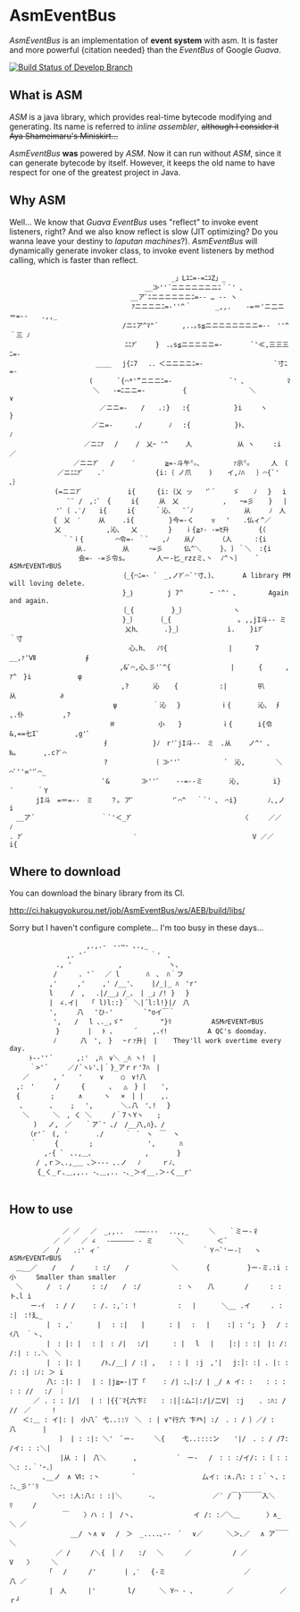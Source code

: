 AsmEventBus
===========

*AsmEventBus* is an implementation of **event system** with asm. It is faster and more powerful {citation needed} than the *EventBus* of Google *Guava*.

[![Build Status of Develop Branch](https://travis-ci.org/HuajiStudio/AsmEventBus.svg?branch=develop)](https://travis-ci.org/HuajiStudio/AsmEventBus)

What is ASM
-----------
*ASM* is a java library, which provides real-time bytecode modifying and generating. Its name is referred to *inline assembler*, <del>although I consider it Aya Shameimaru's Miniskirt...</del>

*AsmEventBus* **was** powered by *ASM*. Now it can run without *ASM*, since it can generate bytecode by itself. However, it keeps the old name to have respect for one of the greatest project in Java.

Why ASM
-----------
Well... We know that *Guava EventBus* uses "reflect" to invoke event listeners, right? And we also know reflect is slow (JIT optimizing? Do you wanna leave your destiny to *laputan machines*?). *AsmEventBus* will dynamically generate invoker class, to invoke event listeners by method calling, which is faster than reflect.

```
　　　　　　　　　　　　　　　　　　　 　 　 　 _」Lﾕﾆ=-=ﾆﾕZ」_
　　　　　　　　　　　　　　　 　 　 　 __≫''´ニニニニニニニﾆ｀`' ､
　　　　　　　　　　　　　　　　 　 __アﾞﾆニニニニニニﾆ=-‐ … ‐- ヽ
　　　　　　　　　　　　　 　 　 　 ｱニニニニﾆ=‐''^＾　　 　_,,. 　 ‐=＝'ニ二ニ＝=‐-　　.,,_
　　　　　　　　　　　　　　　　　/ニﾆア^ﾏ"´　　　 ,..｡s≦ニニニニニニニニ=-‐　''^＾三 ﾉ
　　　　　　　　　　　　 　 　 　 ﾆﾆｱﾞ　　 }　.｡s≦ニニニニニ=‐　　 　 `'≪,三三三ﾆ=‐
　　　　　　　　　　　　　____　 j{ﾆ7　 .．＜ニニニニﾆ=‐　　　　　　　　　　 `寸ﾆ=‐
　　　　　　　　　　　　(　　 　`{⌒*'”ニニニﾆ=‐　　　　　　　　 `' ､　 　 　 　 ﾏ
　　　　　　　　　　　　 ＼　　-=ﾆニニ=‐　　　　 　{　　　　 　 　 　 ＼　　　 　 ∨
　　　　　　　　　　　　　 ／ニニ=‐　　/　　.:}   :{　　　　　　 }i 　  ヽ　 　 　 }
　　　　　　　 　 　 　 ／ニ=‐　　  ./　　　　ﾉ 　:{　　　　　　 }ﾄ､　　　　　　　 ﾉ
　 　 　 　 　 　 　 ／ニﾆｱ　 /　　 /　乂ｰ '^　　 人　　　　　   从 ヽ 　  :i　　／
 　　 　 　 　 　 ／ニニｱﾞ　 /　 　′　　    ≧=-斗午㍉､ 　 　   ｧ示㍉　　  人　(
　　　　　 　 ／ニﾆﾆｱﾞ　　.′　　 　 　    {i:｛ ノ爪　　 )　  イ,ﾉﾊ   ｝⌒{`' ､｝
　　　 　 　 (=ニニｱﾞ　　　 　 　 i{ 　 　{i:｛乂 ッ　　'ﾞ´　 　ゞ  　ﾉ　 }　 i
 　 　 　 　 　 ¨¨ /　,:ﾞ　{　　　i{　　　从　乂　　　　　　 ,　　ｰ=彡　  }　 |
　　　　　　　'ﾞ｛ .′/　　i{　　　i{　　　＾沁､　 ¨´ﾉ　 　 　 　   从　   ﾉ　人 
　　　　　　 {　乂　′　　 从　　 .i{　　　 　 }今=-く　 　♉　 '　　.仏ィ^／
　　　 　 　 乂　　　 　 　 ,沁､ 　乂　　　　 }　　ｉ{≧ｧ- -=ｾ升　　    {（
　　　　　　　　｀¨ｉ{　 　 　 ⌒令=- ｀`　　,ﾉ 　 从/　　　 （人　    :{i
 　　　　 　 　 　 从. 　 　 　 从　　　ｰ=彡 　 　仏^＼ 　  }､ ｝＾＼  :{i  
　　　　　 　 　 　 会=- -=彡令s｡ 　     人ー‐匕_rzzミ､丶  ﾉ^ヽ｝　　 `    ASM♂EVENT♂BUS
　　　　　　　　　　　　　　　　 ｛_{⌒ﾆ=- `　_,ノｱﾞ⌒`'寸､)､       A library PM will loving delete.
　　　　　　　　　　　　　　　　　}_｝　　　　　j 7^　　　　ｰ '^' ､        Again and again.
　　　　　　　　　　　　　　　　 ｛_{　　　　 　}_｝　　　　　　　 ヽ
　　　　　　　　　　　　　　　　　}_｝　　　　｛_{　　　　　　　　　　｡ ,,jI斗-- ミ
　　　　　　　　　　　　 　 　 　 乂h､ 　 　 .}_｝　　　　　　  i. 　 }iｱﾞ　　 　 ｀寸
　　　　　　　　　　　　　　　　　　心､h､　 ﾉﾘ{　　　　　　　　  |    　7　　 　__,ｧ'Ⅶ　　　　   　 ∮
　　　　　　　　　　　　　　　　 ,&ﾟ⌒,心､彡'ﾞ^{　　　 　 　 　  |      {   　 , ｱ^　}i　　　   　  φ  
　　　　　 　 　 　 　 　 　 　 ,?　　　 沁　  {　　　　 　 :| 　     叭　  　  　 从　　　      ∂
　　　　　　　 　 　 　 　 　 ψ　 　 　  ｀沁　 }　　　　　　ｉ{　     沁､　∮　  ,.仆　　　　   ,?
　　　　　　　　 　 　 　 　 ＃　 　 　 　 小　　}　　　　　　ｉ{　　   i{令 &,==七I゛　 　 　 ,g'ﾟ
　　　　　　　　　　　　　　∮　　　　　　 }ﾉ　r'ﾞjI斗--　ミ　.从　　 ノ^' ､　‰｡　　　　,.c?ﾟ⌒
　　　　 　 　 　 　 　 　 ?　　　　  　　｛ ≫''゛　　　　　　`　沁,　　　　 ＼ ⌒ﾟ''∞''ﾟ⌒_
　　　　　　　　　　　　　　ﾟ&　　  　 ≫''゛　　-‐=‐-ミ　　　　沁,　　　　　i}　　　´　　　 ｀Y
　　　　jI斗　=＝=‐-　ミ　　 ？｡ アﾞ　　 　 　 'ﾞ⌒^　 ｀`' ､　⌒i}　　　　 ﾉ､,ノ　　　　　　    i
　__ア´　　　　　　　　　　｀`'＜_ｱﾞ　　　　　　　　　　　 　 　 　 〈　　　／／　　　　　　  　 ﾉ
. ｱﾞ　　　 　 　 　 　 　 　 　 　 ′　　　　　　　　　　　　 　 　 　 V ／／　　　　　　　　 i{

```

Where to download
--------
You can download the binary library from its CI.

http://ci.hakugyokurou.net/job/AsmEventBus/ws/AEB/build/libs/

Sorry but I haven't configure complete... I'm too busy in these days...

```
　　　　　　　　　 　　,.,.-　-‐─- ､.,_
　　　　　　　　 ,. '´　　　　　 　　　　｀'　、
　　　　　　　., '　　　　　　　,　　　　　　　ヽ、
　　　　　　 /　 　 . '´　 ／ l　　　　ﾊ　、 ﾊ｀フ       
　　　　　　,'　　　,'　　 ,' /__'、 　 |/_|_ ﾊ　'r'   
　　　　　　l　　 /　,　 .|/__」/_、　| _」/! }　 }
　　　　　　|　∠.イ|　　「 l)l::}｀ ＼|´l:l!}|/　八
　　　　　　',　　　八　 'ひ-'　 　　　`"oイ￣｀
　　　　　　 ',　　/　 l ､._,ゞ"　　 　　　"}ﾘ          ASM♂EVENT♂BUS
　　　　　　　}　 　　 |　 ﾄ 、 　　´ 　 ,.ｲ!          A QC's doomday.
　　　　　 　ﾉ　　　 八　',　} 　ｰｒｧ升|　|    They'll work overtime every day. 
　　　ﾄ-‐''´　　　 ,:'　,ﾊ　∨＼ _ﾊ ヽ!　|
　　　｀>'´　　　／/´ヽﾚ'､|｀}_アｒｒ'7ﾊ　|
　　／　　 　, '　　'　　 ∨　 　○　∨!八
　,:　' 　　 /　 　 {　　　 、  △　} | 　 ',
　{　　　　 ;　　 　∧ 　　 ヽ　 ×　| |　　 ,.
　 ､　　　　､　　 ;　 ',　 　　 ＼.八　'､!　 }
　　＼　　　 ＼　, く ＼　　　/｀7ヽYヽ　　;
　　　 )　 ノ,　／　　｀ア`' ､/　/__八,ﾊ}、/
　　 （r'´　(, '　 　　 ./ 　　 ｀ ´　ヽ　￣　ヽ
　 　 ｀　　 {　　　　 ;　　　　 　　　 ',　　 　ﾊ
　　　 　 ,-{ `　､.,＿､　　　　　　　　, 　 　　}
　　　　/ ,ｒ＞､.,_＿ ､＞-‐- ､.ノ　 ﾉ　 　 ｒﾉ、
　　 　 {_く_ｒ､＿,,.. -､＿,.. -､_＞イ__.＞-く__r'
　　 　 
```

How to use
--------



```
　　　　　　　　／ ／　 ／　_,,.. 　-――‐‐-　 ..,,_　　　＼　　｀ミー-彳
　　　　　　 ／ ／　 ／ ∠ 　-―――――― - ミ　　　 ＼　　　　　＜´
　　　　　／　/　　.:' ィ´　 　 　　　　　　　　　 　　 ｀Ｙ⌒`'ー-ﾐ　　ヽ               ASM♂EVENT♂BUS
　＿__／ 　 / 　 /　　　: :/ 　 /　 　 　 　 ＼　 　　 {　　　　　 }ー-ミ.:i :小     Smaller than smaller
　＼　　　 /  : /　  　: :/ 　 /　:/　　　　　 : ヽ  　八　　　　 /　 　 : :ト､l i
　 　 ー-ｲ 　: / /　　 : /. :,′: !　　　　 　 :　 | 　  　＼__ .イ　　　. : :|　:!廴_
　　　　　 |　: ,′ 　　　|　 : :|　　|　　　 : |　 :　 |　　 :| : ';　}　 / :ｲ八　｀丶、
　　　　　 |　: |: | 　: |　: /| 　:/|　　　 : |　 l　 |  　│:| : :|　|: /: /:| : :.＼　＼
　　　　　 |　: |: |　　　/ﾄ､/__| / :| ,　　: : |　:j　,'|　 j:│: :| . |: : /: :| :ﾉ: ＞ i
　　　　　 八: :|: |　 | : |j≧=-|丁 ｢　　 : /| :､|:/ | _/ ∧ イ: :　　: : : : : //　 :/　｜
　　　 ／ . : : |/|　 | : |{{¨ﾏ{六卞ﾐ 　 : :|│:厶ﾆ|:/|/二V|　:j 　 . :ﾊ: / //　／　 　 !
　　＜:＿ : イ|: |　小八` 弋..::ｿ　＼　: | ∨"行六 卞癶| :/　. : / ｝／/ :八　　　　|
　　　　　　　 ｝ | : :|: ＼'　`ー‐　　　＼{　　 弋..::::ン 　 '|/　. : / /7: /イ: : :＼|
　　　　　　　 |从 : |　八＼　　　　,　　　　　　`　ー‐　 /　: : :/イ/: :｛ : : ＼: :.｀'ｰ.｝
　　　　　､__ノ　∧ Ⅵ: :丶　 　 　 `　　　　　　　　　　厶イ: :∧.八: : :｀丶、: :､_彡'′ﾘ
　 　 　 　 ＼ｰ: :人:八: : :|＼　　　　-､ 　 　 　 　 　 ／′ /￣}￣￣￣入＼ﾘ　　　/
　 　 　 　 　 ￣ 　 〉ハ : |　/丶、　　　　　　　　　イ /: :／＼＿　　　　〉∧_ ＼ ／
　　　　　　　 　 __/ ヽ∧ ∨ 　/　＞　_....､-‐　´　 ∨／　　　 ＼＞､／　 ∧ ア￣￣＼
　　　　　　　／ /　　　/＼{　│ / 　 :/　 ＼　 　 ／　　　　 　 / ／　　　　 V　　〉　 　 ＼
　　　　　　「　 /　 　 /'　　 　 | ,′　 {-ミ　　　　　　 　 　 　　／　　　　　　八 ／
　　　　　　|　人　 　 |'　 　 　 l/　　　 ＼ Y⌒ - ､　　　　　／ 　 　 　 　 ／ｒ┘
```
